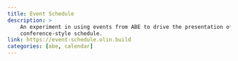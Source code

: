 ```yaml
---
title: Event Schedule
description: >
    An experiment in using events from ABE to drive the presentation of a
    conference-style schedule.
link: https://event-schedule.olin.build
categories: [abe, calendar]
---
```

